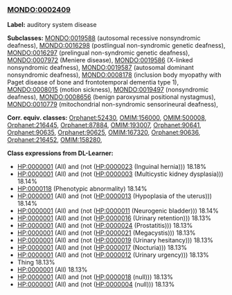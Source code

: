 
### [MONDO:0002409](http://purl.obolibrary.org/obo/MONDO_0002409)
**Label:** auditory system disease

**Subclasses:** [MONDO:0019588](http://purl.obolibrary.org/obo/MONDO_0019588) (autosomal recessive nonsyndromic deafness), [MONDO:0016298](http://purl.obolibrary.org/obo/MONDO_0016298) (postlingual non-syndromic genetic deafness), [MONDO:0016297](http://purl.obolibrary.org/obo/MONDO_0016297) (prelingual non-syndromic genetic deafness), [MONDO:0007972](http://purl.obolibrary.org/obo/MONDO_0007972) (Meniere disease), [MONDO:0019586](http://purl.obolibrary.org/obo/MONDO_0019586) (X-linked nonsyndromic deafness), [MONDO:0019587](http://purl.obolibrary.org/obo/MONDO_0019587) (autosomal dominant nonsyndromic deafness), [MONDO:0008178](http://purl.obolibrary.org/obo/MONDO_0008178) (inclusion body myopathy with Paget disease of bone and frontotemporal dementia type 1), [MONDO:0008015](http://purl.obolibrary.org/obo/MONDO_0008015) (motion sickness), [MONDO:0019497](http://purl.obolibrary.org/obo/MONDO_0019497) (nonsyndromic deafness), [MONDO:0008656](http://purl.obolibrary.org/obo/MONDO_0008656) (benign paroxysmal positional nystagmus), [MONDO:0010779](http://purl.obolibrary.org/obo/MONDO_0010779) (mitochondrial non-syndromic sensorineural deafness), 

**Corr. equiv. classes:** [Orphanet:52430](http://www.orpha.net/ORDO/Orphanet_52430), [OMIM:156000](http://purl.obolibrary.org/obo/OMIM_156000), [OMIM:500008](http://purl.obolibrary.org/obo/OMIM_500008), [Orphanet:216445](http://www.orpha.net/ORDO/Orphanet_216445), [Orphanet:87884](http://www.orpha.net/ORDO/Orphanet_87884), [OMIM:193007](http://purl.obolibrary.org/obo/OMIM_193007), [Orphanet:90641](http://www.orpha.net/ORDO/Orphanet_90641), [Orphanet:90635](http://www.orpha.net/ORDO/Orphanet_90635), [Orphanet:90625](http://www.orpha.net/ORDO/Orphanet_90625), [OMIM:167320](http://purl.obolibrary.org/obo/OMIM_167320), [Orphanet:90636](http://www.orpha.net/ORDO/Orphanet_90636), [Orphanet:216452](http://www.orpha.net/ORDO/Orphanet_216452), [OMIM:158280](http://purl.obolibrary.org/obo/OMIM_158280), 

**Class expressions from DL-Learner:**

- [HP:0000001](http://purl.obolibrary.org/obo/HP_0000001) (All) and (not ([HP:0000023](http://purl.obolibrary.org/obo/HP_0000023) (Inguinal hernia))) 18.18%
- [HP:0000001](http://purl.obolibrary.org/obo/HP_0000001) (All) and (not ([HP:0000003](http://purl.obolibrary.org/obo/HP_0000003) (Multicystic kidney dysplasia))) 18.14%
- [HP:0000118](http://purl.obolibrary.org/obo/HP_0000118) (Phenotypic abnormality) 18.14%
- [HP:0000001](http://purl.obolibrary.org/obo/HP_0000001) (All) and (not ([HP:0000013](http://purl.obolibrary.org/obo/HP_0000013) (Hypoplasia of the uterus))) 18.14%
- [HP:0000001](http://purl.obolibrary.org/obo/HP_0000001) (All) and (not ([HP:0000011](http://purl.obolibrary.org/obo/HP_0000011) (Neurogenic bladder))) 18.14%
- [HP:0000001](http://purl.obolibrary.org/obo/HP_0000001) (All) and (not ([HP:0000016](http://purl.obolibrary.org/obo/HP_0000016) (Urinary retention))) 18.13%
- [HP:0000001](http://purl.obolibrary.org/obo/HP_0000001) (All) and (not ([HP:0000024](http://purl.obolibrary.org/obo/HP_0000024) (Prostatitis))) 18.13%
- [HP:0000001](http://purl.obolibrary.org/obo/HP_0000001) (All) and (not ([HP:0000021](http://purl.obolibrary.org/obo/HP_0000021) (Megacystis))) 18.13%
- [HP:0000001](http://purl.obolibrary.org/obo/HP_0000001) (All) and (not ([HP:0000019](http://purl.obolibrary.org/obo/HP_0000019) (Urinary hesitancy))) 18.13%
- [HP:0000001](http://purl.obolibrary.org/obo/HP_0000001) (All) and (not ([HP:0000017](http://purl.obolibrary.org/obo/HP_0000017) (Nocturia))) 18.13%
- [HP:0000001](http://purl.obolibrary.org/obo/HP_0000001) (All) and (not ([HP:0000012](http://purl.obolibrary.org/obo/HP_0000012) (Urinary urgency))) 18.13%
- Thing 18.13%
- [HP:0000001](http://purl.obolibrary.org/obo/HP_0000001) (All) 18.13%
- [HP:0000001](http://purl.obolibrary.org/obo/HP_0000001) (All) and (not ([HP:0000018](http://purl.obolibrary.org/obo/HP_0000018) (null))) 18.13%
- [HP:0000001](http://purl.obolibrary.org/obo/HP_0000001) (All) and (not ([HP:0000004](http://purl.obolibrary.org/obo/HP_0000004) (null))) 18.13%


